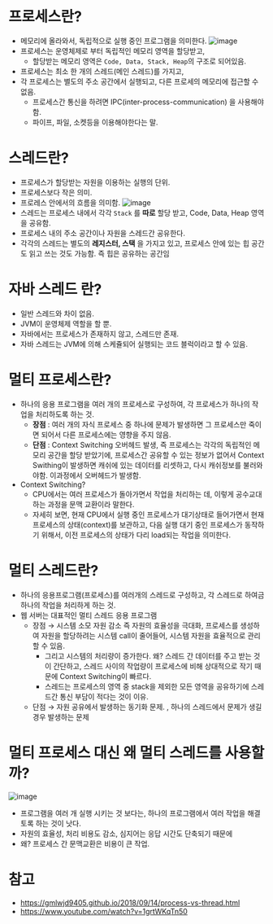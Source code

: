 # 프로세스란?

- 메모리에 올라와서, 독립적으로 실행 중인 프로그램을 의미한다.
![image](https://user-images.githubusercontent.com/22140570/132981855-c1124ab9-4342-462a-baec-9445e476559d.png)
- 프로세스는 운영체제로 부터 독립적인 메모리 영역을 할당받고,
    - 할당받는 메모리 영역은 `Code, Data, Stack, Heap`의 구조로 되어있음.
- 프로세스는 최소 한 개의 스레드(메인 스레드)를 가지고,
- 각 프로세스는 별도의 주소 공간에서 실행되고, 다른 프로세의 메모리에 접근할 수 없음.
    - 프로세스간 통신을 하려면 IPC(inter-process-communication) 을 사용해야함.
    - 파이프, 파일, 소켓등을 이용해야한다는 말.


# 스레드란?
- 프로세스가 할당받는 자원을 이용하는 실행의 단위.
- 프로세스보다 작은 의미.
- 프로레스 안에서의 흐름을 의미함.
![image](https://user-images.githubusercontent.com/22140570/132981870-6323ffb1-506a-49b7-bc98-adb9f40ecba2.png)
- 스레드는 프로세스 내에서 각각 `Stack` 를 **따로** 할당 받고, Code, Data, Heap 영역을 공유함.
- 프로세스 내의 주소 공간이나 자원을 스레드간 공유한다.
- 각각의 스레드는 별도의 **레지스터, 스택** 을 가지고 있고, 프로세스 안에 있는 힙 공간도 읽고 쓰는 것도 가능함. 즉 힙은 공유하는 공간임

# 자바 스레드 란?
- 일반 스레드와 차이 없음.
- JVM이 운영체제 역할을 할 뿐.
- 자바에서는 프로세스가 존재하지 않고, 스레드만 존재.
- 자바 스레드는 JVM에 의해 스케쥴되어 실행되는 코드 블럭이라고 할 수 있음.

# 멀티 프로세스란?
- 하나의 응용 프로그램을 여러 개의 프로세스로 구성하여, 각 프로세스가 하나의 작업을 처리하도록 하는 것.
    - **장점** : 여러 개의 자식 프로세스 중 하나에 문제가 발생하면 그 프로세스만 죽이면 되어서 다른 프로세스에는 영향을 주지 않음.
    - **단점** : Context Switching 오버헤드 발생, 즉 프로세스는 각각의 독립적인 메모리 공간을 할당 받았기에, 프로세스간 공유할 수 있는 정보가 없어서 Context Swithing이 발생하면 캐쉬에 있는 데이터를 리셋하고, 다시 캐쉬정보를 불러와야함. 이과정에서 오버헤드가 발생함.
- Context Switching?
    - CPU에서는 여러 프로세스가 돌아가면서 작업을 처리하는 데, 이렇게 공수교대 하는 과정을 문맥 교환이라 말한다.
    - 자세히 보면, 현재 CPU에서 실행 중인 프로세스가 대기상태로 들어가면서 현재 프로세스의 상태(context)를 보관하고, 다음 실행 대기 중인 프로세스가 동작하기 위해서, 이전 프로세스의 상태가 다리 load되는 작업을 의미한다.

# 멀티 스레드란?
- 하나의 응용프로그램(프로세스)를 여러개의 스레드로 구성하고, 각 스레드로 하여금 하나의 작업을 처리하게 하는 것.
- 웹 서버는 대표적인 멀티 스레드 응용 프로그램
    - 장점 → 시스템 소모 자원 감소 즉 자원의 효율성을 극대화, 프로세스를 생성하여 자원을 할당하려는 시스템 call이 줄어들어, 시스템 자원을 효율적으로 관리할 수 있음.
        - 그리고 시스템의 처리량이 증가한다. 왜? 스레드 간 데이터를 주고 받는 것이 간단하고, 스레드 사이의 작업량이 프로세스에 비해 상대적으로 작기 때문에 Context Switching이 빠르다.
        - 스레드는 프로세스의 영역 중 stack을 제외한 모든 영역을 공유하기에 스레드간 통신 부담이 적다는 것이 이유.
    - 단점 → 자원 공유에서 발생하는 동기화 문제. , 하나의 스레드에서 문제가 생길 경우 발생하는 문제

# 멀티 프로세스 대신 왜 멀티 스레드를 사용할까?
![image](https://user-images.githubusercontent.com/22140570/132981913-4aac8898-0020-42bb-bd8b-6bb2b2c224ed.png)
- 프로그램을 여러 개 실행 시키는 것 보다는, 하나의 프로그램에서 여러 작업을 해결토록 하는 것이 낫다.
- 자원의 효율성, 처리 비용도 감소, 심지어는 응답 시간도 단축되기 때문에
- 왜? 프로세스 간 문맥교환은 비용이 큰 작업.

# 참고
- https://gmlwjd9405.github.io/2018/09/14/process-vs-thread.html
- https://www.youtube.com/watch?v=1grtWKqTn50